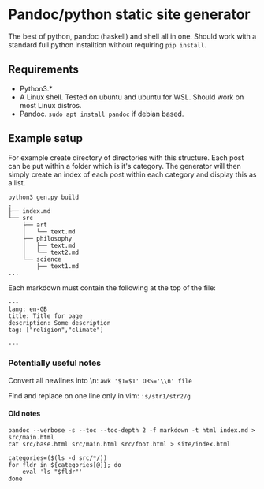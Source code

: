# Pandoc/python static site generator

The best of python, pandoc (haskell) and shell all in one. Should work with a standard full python installtion without requiring `pip install`.


## Requirements
- Python3.\*
- A Linux shell. Tested on ubuntu and ubuntu for WSL. Should work on most Linux distros.
- Pandoc. `sudo apt install pandoc` if debian based.

## Example setup

For example create directory of directories with this structure. Each post can be put within a folder which is it's category. The generator will then simply create an index of each post within each category and display this as a list.
```
python3 gen.py build
.
├── index.md
└── src
    ├── art
    │   └── text.md
    ├── philosophy
    │   ├── text.md
    │   └── text2.md
    └── science
        ├── text1.md
...
```

Each markdown must contain the following at the top of the file:

```
---
lang: en-GB
title: Title for page
description: Some description
tag: ["religion","climate"]

---
```

### Potentially useful notes

Convert all newlines into \n: `awk '$1=$1' ORS='\\n' file`

Find and replace on one line only in vim: `:s/str1/str2/g`

#### Old notes
```
pandoc --verbose -s --toc --toc-depth 2 -f markdown -t html index.md > src/main.html
cat src/base.html src/main.html src/foot.html > site/index.html

categories=($(ls -d src/*/))
for fldr in ${categories[@]}; do
    eval 'ls "$fldr"'
done
```



